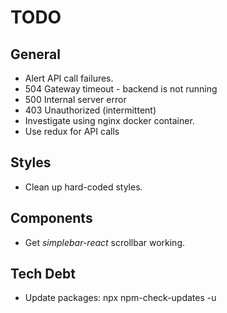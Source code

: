 # TODO

## General

- Alert API call failures.
- 504 Gateway timeout - backend is not running
- 500 Internal server error
- 403 Unauthorized (intermittent)
- Investigate using nginx docker container.
- Use redux for API calls

## Styles

- Clean up hard-coded styles.

## Components

- Get _simplebar-react_ scrollbar working.

## Tech Debt

- Update packages: npx npm-check-updates -u
